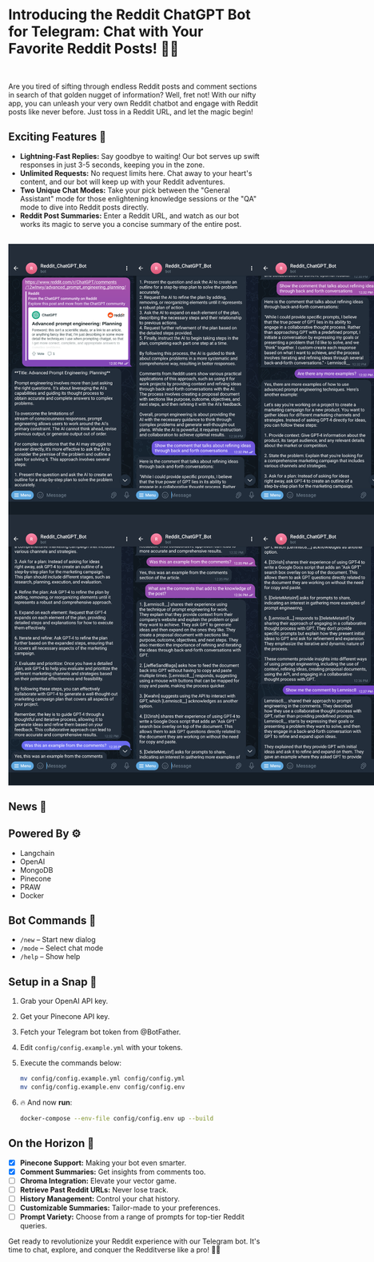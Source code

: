 # Introducing the Reddit ChatGPT Bot for Telegram: Chat with Your Favorite Reddit Posts! 🤖🚀
<br>

Are you tired of sifting through endless Reddit posts and comment sections in search of that golden nugget of information? Well, fret not! With our nifty app, you can unleash your very own Reddit chatbot and engage with Reddit posts like never before. Just toss in a Reddit URL, and let the magic begin!

## Exciting Features 🌟
- **Lightning-Fast Replies:** Say goodbye to waiting! Our bot serves up swift responses in just 3-5 seconds, keeping you in the zone.
- **Unlimited Requests:** No request limits here. Chat away to your heart's content, and our bot will keep up with your Reddit adventures.
- **Two Unique Chat Modes:** Take your pick between the "General Assistant" mode for those enlightening knowledge sessions or the "QA" mode to dive into Reddit posts directly.
- **Reddit Post Summaries:** Enter a Reddit URL, and watch as our bot works its magic to serve you a concise summary of the entire post.

<br>


<div style="display: flex; justify-content: space-between;">
   <img src="./images/Screenshot_20230905-123953.png" alt="img1" width="250">
   <img src="./images/Screenshot_20230905-123958.png" alt="img2" width="250">
   <img src="./images/Screenshot_20230905-124023.png" alt="img3" width="250">
</div>
<div style="display: flex; justify-content: space-between;">
   <img src="./images/Screenshot_20230905-124028.png" alt="img4" width="250">
   <img src="./images/Screenshot_20230905-124033.png" alt="img5" width="250">
   <img src="./images/Screenshot_20230905-124038.png" alt="img6" width="250">
</div>

## News 🌠

## Powered By ⚙️
- Langchain
- OpenAI
- MongoDB
- Pinecone
- PRAW
- Docker

## Bot Commands 🤖
- `/new` – Start new dialog
- `/mode` – Select chat mode
- `/help` – Show help

## Setup in a Snap 🚀
1. Grab your OpenAI API key.
2. Get your Pinecone API key.
3. Fetch your Telegram bot token from @BotFather.
4. Edit `config/config.example.yml` with your tokens.
5. Execute the commands below:

   ```bash
   mv config/config.example.yml config/config.yml
   mv config/config.example.env config/config.env
6. 🔥 And now **run**:
    ```bash
    docker-compose --env-file config/config.env up --build
    ```

## On the Horizon 🌠
- [x] **Pinecone Support:** Making your bot even smarter.
- [x] **Comment Summaries:** Get insights from comments too.
- [ ] **Chroma Integration:** Elevate your vector game.
- [ ] **Retrieve Past Reddit URLs:** Never lose track.
- [ ] **History Management:** Control your chat history.
- [ ] **Customizable Summaries:** Tailor-made to your preferences.
- [ ] **Prompt Variety:** Choose from a range of prompts for top-tier Reddit queries.

Get ready to revolutionize your Reddit experience with our Telegram bot. It's time to chat, explore, and conquer the Redditverse like a pro! 🎉🔥

